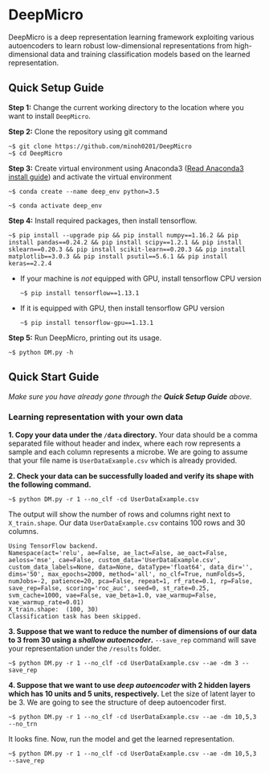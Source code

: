 # DeepMicro
DeepMicro is a deep representation learning framework exploiting various autoencoders to learn robust low-dimensional representations from high-dimensional data and training classification models based on the learned representation.

## Quick Setup Guide
**Step 1:** Change the current working directory to the location where you want to install `DeepMicro`.

**Step 2:** Clone the repository using git command
```
~$ git clone https://github.com/minoh0201/DeepMicro
~$ cd DeepMicro
```
**Step 3:** Create virtual environment using Anaconda3 ([Read Anaconda3 install guide](https://www.digitalocean.com/community/tutorials/how-to-install-anaconda-on-ubuntu-18-04-quickstart)) and activate the virtual environment
```
~$ conda create --name deep_env python=3.5
```
```
~$ conda activate deep_env
```
**Step 4:** Install required packages, then install tensorflow.
```
~$ pip install --upgrade pip && pip install numpy==1.16.2 && pip install pandas==0.24.2 && pip install scipy==1.2.1 && pip install sklearn==0.20.3 && pip install scikit-learn==0.20.3 && pip install matplotlib==3.0.3 && pip install psutil==5.6.1 && pip install keras==2.2.4
```
* If your machine is *not* equipped with GPU, install tensorflow CPU version 
  ```
  ~$ pip install tensorflow==1.13.1
  ```
* If it is equipped with GPU, then install tensorflow GPU version
  ```
  ~$ pip install tensorflow-gpu==1.13.1
  ```
**Step 5:** Run DeepMicro, printing out its usage.
```
~$ python DM.py -h
```

## Quick Start Guide
*Make sure you have already gone through the **Quick Setup Guide** above.*
### Learning representation with your own data
__1. Copy your data under the `/data` directory.__ Your data should be a comma separated file without header and index, where each row represents a sample and each column represents a microbe. We are going to assume that your file name is `UserDataExample.csv` which is already provided.

__2. Check your data can be successfully loaded and verify its shape with the following command.__


    ~$ python DM.py -r 1 --no_clf -cd UserDataExample.csv

    
   The output will show the number of rows and columns right next to `X_train.shape`. Our data `UserDataExample.csv` contains 100 rows and 30 columns.
    

    Using TensorFlow backend.
    Namespace(act='relu', ae=False, ae_lact=False, ae_oact=False, aeloss='mse', cae=False, custom_data='UserDataExample.csv', custom_data_labels=None, data=None, dataType='float64', data_dir='', dims='50', max_epochs=2000, method='all', no_clf=True, numFolds=5, numJobs=-2, patience=20, pca=False, repeat=1, rf_rate=0.1, rp=False, save_rep=False, scoring='roc_auc', seed=0, st_rate=0.25, svm_cache=1000, vae=False, vae_beta=1.0, vae_warmup=False, vae_warmup_rate=0.01)
    X_train.shape:  (100, 30)
    Classification task has been skipped.

    
__3. Suppose that we want to reduce the number of dimensions of our data to 3 from 30 using a *shallow autoencoder*.__ `--save_rep` command will save your representation under the `/results` folder.


    ~$ python DM.py -r 1 --no_clf -cd UserDataExample.csv --ae -dm 3 --save_rep

    
__4. Suppose that we want to use *deep autoencoder* with 2 hidden layers which has 10 units and 5 units, respectively.__ Let the size of latent layer to be 3. We are going to see the structure of deep autoencoder first.


    ~$ python DM.py -r 1 --no_clf -cd UserDataExample.csv --ae -dm 10,5,3 --no_trn

    
   It looks fine. Now, run the model and get the learned representation.
    

    ~$ python DM.py -r 1 --no_clf -cd UserDataExample.csv --ae -dm 10,5,3 --save_rep

